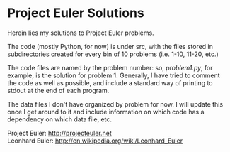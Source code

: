 Project Euler Solutions
==========================

Herein lies my solutions to Project Euler problems.

The code (mostly Python, for now) is under src, with the files stored in subdirectories created for every bin of 10 problems (i.e. 1-10, 11-20, etc.)

The code files are named by the problem number: so, *problem1.py*, for example, is the solution for problem 1.  Generally, I have tried to comment the code as well as possible, and include a standard way of printing to stdout at the end of each program.

The data files I don't have organized by problem for now.  I will update this once I get around to it and include information on which code has a dependency on which data file, etc.


Project Euler: http://projecteuler.net  
Leonhard Euler: http://en.wikipedia.org/wiki/Leonhard_Euler 
